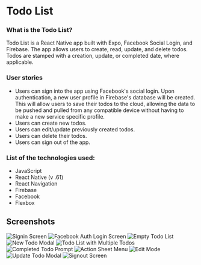 # Todo List
### What is the Todo List?
Todo List is a React Native app built with Expo, Facebook Social Login, and Firebase.
The app allows users to create, read, update, and delete todos.
Todos are stamped with a creation, update, or completed date, where applicable.


### User stories
- Users can sign into the app using Facebook's social login. Upon authentication, a new user profile in Firebase's database will be created. This will allow users to save their todos to the cloud, allowing the data to be pushed and pulled from any compatible device without having to make a new service specific profile.
- Users can create new todos.
- Users can edit/update previously created todos.
- Users can delete their todos.
- Users can sign out of the app.

### List of the technologies used:

- JavaScript
- React Native (v .61)
- React Navigation
- Firebase
- Facebook
- Flexbox

## Screenshots
![Signin Screen](https://lh3.googleusercontent.com/3TsXmroKPYqx3cn1sZGv40HvpejAKP5a8JZyWZf6vNfExNckNQiMauMwFBZm48tCk68HMRDaikRpd79kXZksP2t7xTQbLeAlt7KZzw6HJdWnI3LB17-Y2wSuSpoJ8egnENG-ujbL6AMm3AeeBlHlkilDDAbiVrz7_xDqeMZpcfbfPyLG_RwmUxjFuy548_TDh2oKsu7tvlxJgYTa8T5F_83Jj6KcylSruIdThSNSMtYjgkRlgyq928xJp6eP0nr4QPLjz8O-BgMkMnFk4LGpGOsk6u9WGVROXSsCCw7cge5ocCjIJGTKSnEXncdPPQ_ykGqDCiYAJWEwYKtTEIA5M7VaczduH5HYNAEElDk85dEKSxoBNEORw2ePaKA1o_Vv30sgShhJfPKvuK0XFpDwNHnwRLC3YC27uZI5dkZT_5Vs-42G2MgKiYt6shg2loQJcVdAADKTnodLBdEjl8NjpprTyB-x-OmybMq8JWjETyO3DJVjOXdA94xV2iTardQGZQZxOZAEwaVwqSOiIiQldaOBCo8MkDcsVVnydw_qRJTmI0e7etKBmyKwYzQ3NGC4pCAMsICWJ7LuHuEqLfzkPO1f4eoGzBnF06e4662My96jytkKwHxpMFYc_f0ALaILuMhOGU8iuZX0xGHaXkEOL_vtHHuvow0nJf1VgGQKAWjO-8SOOTN-VQ=w338-h731-no)
![Facebook Auth Login Screen](https://lh3.googleusercontent.com/eBqXUx6KpE-JvHcjcODXBSX5HGWYDtA7gPH61HWDBdsYetTXXlSrQhR3SvtxL1VzzRHElJ1YCAgLCh8S46d6K58IGpSZEKYhUsNoWeluD1tfXex-IQRpVO0bpsjajM3qAQ_J_pwFsC0df83MG0vpVYuA7JU--c9jMcxN9y7RCSEijKbNxo1vu0Ew_GzDXa1E7sp3_B9NmSE-b9o8Nqizfu7_J9Rdij62UhK8r8286ntF5Prbq4dEpmcEkZvXhcMCoVcapOYWpMRJt74cwAkf_ceBROkn9zvVfxz6Og29rgH2TYpbfsArWZVe6QxkXtAepsdck8vXOWqVgvIbxmFJK2PUI4_Fi7yoT0jFf1hL5ID9uzYvk6dHDiJHCCKOqzt58rGMRgElFJx_z63CbS_niuus64w5EBQmPCNPKXw-Fx61U3HNdCKxxAGoBcbkqbryD9WkGPHcUq0nBxquhB9Qc0a0HY5ShGYjM1fyG14nbK0CcHF00tiiSdsua4NsmjreIIs26puw6TR2ylEO--o7CsG-oefGGtNngBIDTphqbmJIAr8fJsbJuZcPcCJa7oj2pkDhymFh48ldGfs7H50-u6Ql56pyyKbZfEK9WL0qRDP7fVifvOE3kaOrdnfi4mVrvTAkTeFATa9srHzrXfHqfdXoZ52hZACJcdCXk3chbsar7-iX0ISMZg=w338-h731-no)
![Empty Todo List](https://lh3.googleusercontent.com/Rl6g_559wBf1GNvoUad2eKuM7CiyupxOhwn7vcr5hZwM8F4JJ81Rk-RA4xjJ4Cr9XlHm4yMtkqJJ7M1HlMwkR4f1hbXElOvDEOKEWfyChY7ImRL9bi_8WyFdd0tiEqrkdaz6YpfFKEAexDZnVU46jnNfIzaaVo4EPI1rL4MZaHosud-8jSAtB0A68ZhbvRZLGL-waEp4fRJEIa39zNoA1pHHmJDC83YyoaxiJQSeu6aMCxcJgN_MC1JZbVYhvM_4EUGR9zRl0Shwzwx08ilRkT5hZqxfqAuA8FNWNxxj5IWUHi7zCfjYeePMWTkp5pxHIPi9zW9LEulk4slJPLJHK3t2dnYB0hpOiSdSEHUDTeTzXXS0PuntVPHc93vwoo1mneD6ZE092tKyNXPtbbZ3SJKVkv741n4JjIFYSDKk44gsujCkVeRF_NP3NBsuTLnmzvEowOCilI8qKOh4zrgvp5xZSH6JZ9vEedyb_9RnueEmCW2SVoOWpxWGinLd_MKzJzYbiUD3OIOadqiRqr9Ip7-fh4fmi22bRSNInviJIMaaK3TGu2_B7xaOW9v_bA6FEgqkB0ADwlqABlkDeyaEZ4kmo8KBxDqLcmoT8D2_LbLv7XaP3s6bINAWAKWsedqGzfb2gxuXtMmWcsAbBtwyMDHuZf2ZjH6nlU4TGw0oG9nKCoNxMrIfhg=w338-h731-no)
![New Todo Modal](https://lh3.googleusercontent.com/L7lo52DHmlNl1M5fALFYxri4sZa0um3aGOUg8RZEM6_ljCusj0YBAndzEq0UKqvkTzIg7K_--MAqNeY1dXMEqEXcu_ozAgvM3rHpMVyoyekWxV2n45YvbMXp4NGMS6nXJXohQJunjTLUW_wgsJslrXNeMPi7lgDlSGTrgH1Cj74GShqAA-C6WijZshbltGnEF_IW_4QisejJ5JGEgxI1ekP2fGCTgoLQ6yIdSbTTCKvAgGrIqmraqvQWvJWYmsalqhpqCwtm_SspIWiGIoJ6MdhPAEDoCA_1WzejA-TT8T9UMBldRlRBibiz18en2Mi8XYGkuLVAyXr7o3C96fsZN2E7aWjhBqRCEoSjOntoqZZ7Sz4pNPAD79HoT_W_DJQ7PbmvYD7DHGV_hDF4YSJw9qIQlDg9QBbLFHTtJA8SJPWG94A5Qot-SUXA9b_PHNftZQOh6-iaTkzYW2TCWmu8V9I3VgrBhQPXpKHKMZaS-tsFBy5sqr2bqyVTV5x0XV9mMieSSmibishJOTb4_iehC4in4q1RRVuRVY6e5-BP5iOWatdGQSLsIf00sZf5IyENOHYr6uSIfPXuBuadW4lzOLKyaix19Ko1KqkeORMnAF2egxA2LtcAUGeSzfAZplMjXnz8rttngqaPl4qVojMaQqLAv1xFApe-FtSHZ94X6IUp2KOgZB959g=w338-h731-no)
![Todo List with Multiple Todos](https://lh3.googleusercontent.com/AxpXUkbC8eU0o1cWKfkz5HsbBjhTP3ew5e5PUmmZvNsZX5NBmzYHrXerSLf9CNihvI0LBLZ3_Ls_eAh8_C9OVdJh1m05bcVD5hU5zMgOcZ3glaIGh4ICkShOAHv-2TOcxWCL9jEXMHkj1wZlmNPlltfL2RPjuDsjUiV8Xc-nxASPixl4ae_y6mPkMkewcQd8SLMhb3bFHlbxBfy39g_M6BYopYGezsA8z6asuQxCgU4q5VWs0hunmt2kb5S-YeNtEe8-YfFiMYi8LMoQbDCuDaEOzK0lBZDJQ2CQIlEe7HfUc2L_nCbdLbC5Z7bgghkV96hCejW_mEzcurP7AjrjMoItGh_XuCI0TNfj8K6CcAFbw0I4VOhGiDlDlY50J8hGvTs1Cd5u0x9M-UHyf9yUDb9LT-WMRFSOqC_OxQX6Hl8E92ZLc_MUsaokb0lQ0WKy5AIfTzmmfINTILBpCeTfo6gmg8kvv7Lyi4xCiNkh0_TWwbzjn3-huNaFuH8jUKp05ckVCaAQcZlLRKxCXFy4hdmkm9bJyD4jIQAyRPiteJP4HS5WZaG4qU4y9sR9HUcDzS5w4SYKzGtLfiKQbb_ZGhRNvJ-82mLqfA6kuRD_hHDqLesyZnUaU0aQ2zC8tBIbUt_zIam6TtE7B2gkecsjKdQRbxhDFVqcTiOXq1ySuhYu1BGwCczxtw=w338-h731-no)
![Completed Todo Prompt](https://lh3.googleusercontent.com/Uc8swE14tHFExGQ_dfpPVp40cow7VB5k3O73lW4pJ6ZNY3-R4UuFfvuU9AWFIeDdKJ08dnjn_mH0FznvI-xqjn45LaNC_XBrgh95vajnm_aHHd4ckTGOBioCkEjE04fmbrWulhLT3ZKmfQpAp7gPyfELBNkStTmc_ldFdLj1ilBLOJ8xg7twy67__IKE4cjIReTPibH-yPa4UV35-2o6La1Ludv-cJg_c4knMRPc3etuR4e0jKoa-KJbBHnuQml8szHSJ7VCMCYIEVSiVAnempArDY_P_q4P4eQgG5DtLYlyNJnZ_a2dP_yIzNmjVTJD0OqEeXAktJP_tTxXgYS06mtb1h0AAIvPTEnH9afR221SBEdceq1uNf5P4XQVuD9zqnnjNq1g7qdVed-BgAnQ0aQfCfVdsCar6e8mm9hmvIXbkEpaS5f8A-ztSO_jVWLmu3RfYdrJwm0hCuqFnI75zYvzuHCNjWAEAkdK2CAqFVg_wS5Qnbl0d6NZ_1SMDAr1JHIu3vH8arMKWFdQ0cpDPpGMIkhRh2Zb1FKZaBU1AwhvI7MilCCJH91oxR63aX0d6Q5BeRD1WEoN2PDx4pi4iD3WTvHrVCrFq8wVhHOioL-a8oVFs9o4Y2qaqdseCtZas0HLJ1I6VLKGcfqEMaLIs60vxD-VoRfr3D9HkWVSro9q9qDN0rEpow=w338-h731-no)
![Action Sheet Menu](https://lh3.googleusercontent.com/MmATsuMPuX_6NUYVSdNyD6aNZYy4wJ_WWkQS8T0j5TGeTeckqRdz2nUBrUKBgQ1v_90U4gYNRvxjFFob00NdTK5zoBCln5QTQBaW43pxIhR5IJ2cXqpc5G5rEa2N6CuGhfKbHGDqhZrHYULJuhvOLEakp9Z3w1BdqGpYh9ioywttn5dfiVg7k_MGiYUFHyp0Cm78O3YPSG-FWbk8U6AMEBhStkTjlkTuTFahKvMOFh2q2gy2JPB50EFKcCpEkiULb1MwI04WmWKIlGnMHC0OWhTECjkXXDe-s_2iIrY5njtzjqo_YuVIGZ3BVVUkDmvKSznVFWFmrXpLKS6iUfwNf2F5WpH42z68kSR-Lh6cKrA3jn2nWA_vmuYTL7thLGxIPwlecWsH4nh9V5Q6bcXGhQ12QOMsuBhQCobSxPHChS-A2Wu1a2CGGdozaUiAhIxcMpE5kQb6N8_H5Mf4x5q290dhVojeRgPvKA0Ka62gSiR6pvzFm9RAZ2CWZRQkezXxrH7EqUMW0vZrULytDjV-tefxmpr1rDKZ3H9w4sDFYTVYE-EjzHmFRkuToan3Af7J_XJ7F3fVpXB4xF0XWrKigm-HHOU-ccuH2IAa7W1NkGLBdqDhBOyKgTdOdSIdXW_uDQizYj2b5tuIzIUL2uGhA3hvLKyAGEoV1m9S92eYt35NtueizRq4Aw=w338-h731-no)
![Edit Mode](https://lh3.googleusercontent.com/fFWiApluCACtfMbrEGSiM_v0Ai8kUgH04x1dAls-kPBsbRlOCXHgoxPDBN9Cr6BybHFZdgnclo91u5nd9o16c6RbbDvRNILNDf9X7C8wV61Pt_f_c5YT3pZmKD7r5_0ujqXf7yR0-9U24B1C0nniisEX17VbHyIdcH1gnTAByErvbKAXULx1NJ7b0O9z8HborcRtpQemjhfqkSK4z9ocBBkz0IZIksGsKElAkWmt5gg0kGnUiYelBsphApSMKARfmT2b4j6MBUNukQZyyVCK-OArkG_Lel1o5zTxb2J_AOTsoMs3a_dAS2dsYkEQYNLdDE2dzqcUjRBvquTT3VMDS0jwdAdPbImJ1n8I7pLRV0wGO2jUjRx8DZphzFQsqQ7W5Mbru21GW-nTsCUFWWCtm9P760MkYytYc_JJ-fIe5vxkrxOYVLILMh6Pk2gK2P4-gECtYFnTGWOUlaY_hGKelOErvmkF_oj2_jgZC9amgUYYxfMCSmnAAv5nXviWFvYgfDxW_oyOJ8UtXQRB2M4CfTvmKnGmxG0yAr62w8RlbhsCU-6KOHPl9Bx4uOeO5Jq-fF8qCDiR9PlKnj7jyJnhtw2fBnnkYNPxnXgs7TihkzDmjcuSmgY4E49b_AbJlywlLWEJZ2O2VniFxem9K9nsrL0icjgyYDCgGmh_s37eDQtLpvku5E8d0Q=w338-h731-no)
![Update Todo Modal](https://lh3.googleusercontent.com/-0k3jn4B4wbwjt3kkBg0eywyDOvGFfA8joNaA5dXQavPEY91WFq6RYN1HMK1aZlEeiP61oUnUJAauLXa-CdgpwSfWjtLGw5BKE47sPOuCWu8f44kBoaSR3DilW8tOI_xUcypT9XLot29rgzmJ2998zU28ppxnjkhL1DeNmAxjP1zVyhOsEny3DQv1XUMGZUafRO0Zmah3TU2RDzJh0pV3u2h43U2EzEDY9lBmptZA1oGYc9N30D8zEczzyQvbWQtJN_OqT-lzDe_Hu_ttbjJoQ6YGQ_nDrg9NfKDrgPmIwROoNraC0nrDmiC8ou95qbdPekEUOAYgLQws3M4MdKm-amctlNawNTAFHNLD6GjpjMzO3NgLGe0mpOg8W6M5EZ6wQ6otqrQJgsQLNqQtoD3aA1hStoMOfQNxfgM-CrXMrZKpcH6Y7HBs2IHC1IAz7ywaTlPIsWEX7GuZnpYr6mGgYTQ_VZ6peGGXcHkQrliVMGmXn1LA5XCrHg5SMmxuZ_rTcqzFY5KlB4ree0pRFSVeRIxAZrNHsK3gCtORA5yX56FCfshTnTmTRMUc1LExa-KJNfDKrO_Rz6dzeMYV68_fi9wPgwNRnt4srh4rWCSRZRYhq119ihlX1ZiPwjUrxvw1DrlPH_8XP327W0r4b4V2IexuARhYYdPmqo7kez_GaRGLCm3b4mCvg=w338-h731-no)
![Signout Screen](https://lh3.googleusercontent.com/C64-QlpLwZfBH-7F0GCZnslxdvSl4z-Nd0wJoTnyyt3fUpHtMhMNkuXaga5CKSRux5NsTsabqMEgSZOT5_ZTR1ahZzfIhUPV9lUCzvNquhrhe-CkTzobj74WaLzVjhc_I8p336mq5nP52nlmKDI-RzpnneRyTHrSbxaxlWZyltvF4SmkX5xHk-quiF8BVIyy2Dc3g66PhULzTzaKjFHcu67Vubj7xPe_2HQ4v_JWOxFopFWDpph7XDKWsJphwrMLVZXMeWD2SIRrRTZFVjz2DMRrugnd2GxSIXJk-L9qmhuJ_gO5aiXR0AN_8LI6TO5n5PJzfUxzcvJ5BYpPofgGiJZ72RO1K-IBYl8zGA98d_pz-J7eM4lPHlB6qm3W3-yPzHg5Q0xnx-T5X9pEBTntdzp-6C2ppFfKi8oHhXtYKx7BQ5Pd_81vLfTbq_DJg4zh5WKuiCQ0_uSsMVrrhbngz7PtWksqfSA9OVpnMm4nMn5wBpq88rfUbyDDVGDqrt2y82elkrWulc2iujHMoBUGVbAo52JQ2ha0UyVh-W_VxFiTLbWCA0ULydP8Gtv_F73i-rSl2TmKveeoJWttLjBeb6IUc2qMhXiwXNYPIZAqyffF6zy5o_8nF9QA5GkHCVzs5suK0lXzSbTzHR9-JJRK-awXHi_DjULqK1y8EXhPsa1NBdmbtUkZ5w=w338-h731-no)